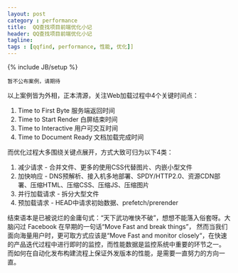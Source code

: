```yaml
---
layout: post
category : performance
title:  QQ查找项目前端优化小记
header: QQ查找项目前端优化小记
tagline:
tags : [qqfind, performance, 性能, 优化]]
---
```

{% include JB/setup %}

    暂不公布案例，请期待

以上案例皆为外相，正本清源，关注Web加载过程中4个关键时间点：

1. Time to First Byte              服务端返回时间
2. Time to Start Render         白屏结束时间
3. Time to Interactive            用户可交互时间
4. Time to Document Ready  文档加载完成时间

而优化过程大多围绕关键点展开，方式大致可归为以下4类：

1. 减少请求 -    合并文件、更多的使用CSS代替图片、内嵌小型文件
2. 加快响应   -  DNS预解析、接入机多地部署、SPDY/HTTP2.0、资源CDN部署、压缩HTML、压缩CSS、压缩JS、压缩图片
3. 并行加载请求 -  拆分大型文件
4. 预加载请求 - HEAD中请求初始数据、prefetch/prerender

结束语本是已被说烂的金庸句式：“天下武功唯快不破”，想想不能落入俗套呀。大脑闪过 Facebook 在早期的一句话“Move Fast and break things”，
然而当我们面向海量用户时，更可取方式应该是“Move Fast and monitor closely“，在快速的产品迭代过程中进行即时的监控，而性能数据是监控系统中重要的环节之一。
而如何在自动化发布构建流程上保证外发版本的性能，是需要一直努力的方向一直。
